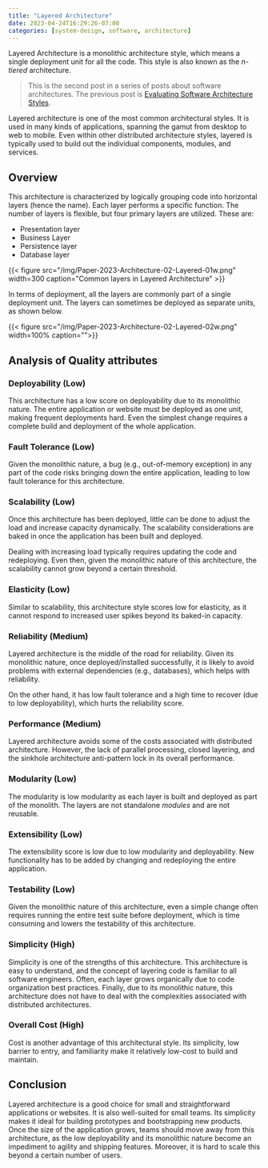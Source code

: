 ```yaml
---
title: "Layered Architecture"
date: 2023-04-24T16:29:26-07:00
categories: [system-design, software, architecture]
---
```


Layered Architecture is a monolithic architecture style, which means a single deployment unit for all the code. This style is also known as the *n-tiered* architecture.

<!--more-->



> This is the second post in a series of posts about software architectures. The previous post is [Evaluating Software Architecture Styles](https://umairsaeed.com/evaluating-software-architecture/).
>


Layered architecture is one of the most common architectural styles. It is used in many kinds of applications, spanning the gamut from desktop to web to mobile. Even within other distributed architecture styles, layered is typically used to build out the individual components, modules, and services.

## Overview
This architecture is characterized by logically grouping code into horizontal layers (hence the name). Each layer performs a specific function. The number of layers is flexible, but four primary layers are utilized. These are:

- Presentation layer
- Business Layer
- Persistence layer
- Database layer


{{< figure src="/img/Paper-2023-Architecture-02-Layered-01w.png" width=300 caption="Common layers in Layered Architecture" >}}

In terms of deployment, all the layers are commonly part of a single deployment unit. The layers can sometimes be deployed as separate units, as shown below.

{{< figure src="/img/Paper-2023-Architecture-02-Layered-02w.png" width=100% caption="">}}

## Analysis of Quality attributes

### Deployability (Low)
This architecture has a low score on deployability due to its monolithic nature. The entire application or website must be deployed as one unit, making frequent deployments hard. Even the simplest change requires a complete build and deployment of the whole application.

### Fault Tolerance (Low)
Given the monolithic nature, a bug (e.g., out-of-memory exception) in any part of the code risks bringing down the entire application, leading to low fault tolerance for this architecture.

### Scalability (Low)
Once this architecture has been deployed, little can be done to adjust the load and increase capacity dynamically. The scalability considerations are baked in once the application has been built and deployed.

Dealing with increasing load typically requires updating the code and redeploying. Even then, given the monolithic nature of this architecture, the scalability cannot grow beyond a certain threshold.

### Elasticity (Low)
Similar to scalability, this architecture style scores low for elasticity, as it cannot respond to increased user spikes beyond its baked-in capacity.

### Reliability (Medium)
Layered architecture is the middle of the road for reliability. Given its monolithic nature, once deployed/installed successfully, it is likely to avoid problems with external dependencies (e.g., databases), which helps with reliability.

On the other hand, it has low fault tolerance and a high time to recover (due to low deployability), which hurts the reliability score.

### Performance (Medium)
Layered architecture avoids some of the costs associated with distributed architecture. However, the lack of parallel processing, closed layering, and the sinkhole architecture anti-pattern lock in its overall performance.

### Modularity (Low)
The modularity is low modularity as each layer is built and deployed as part of the monolith. The layers are not standalone *modules* and are not reusable.

### Extensibility (Low)
The extensibility score is low due to low modularity and deployability. New functionality has to be added by changing and redeploying the entire application.

### Testability (Low)
Given the monolithic nature of this architecture, even a simple change often requires running the entire test suite before deployment, which is time consuming and lowers the testability of this architecture.

### Simplicity (High)
Simplicity is one of the strengths of this architecture. This architecture is easy to understand, and the concept of layering code is familiar to all software engineers. Often, each layer grows organically due to code organization best practices. Finally, due to its monolithic nature, this architecture does not have to deal with the complexities associated with distributed architectures.

### Overall Cost (High)
Cost is another advantage of this architectural style. Its simplicity, low barrier to entry, and familiarity make it relatively low-cost to build and maintain.


## Conclusion
Layered architecture is a good choice for small and straightforward applications or websites. It is also well-suited for small teams. Its simplicity makes it ideal for building prototypes and bootstrapping new products. Once the size of the application grows, teams should move away from this architecture, as the low deployability and its monolithic nature become an impediment to agility and shipping features. Moreover, it is hard to scale this beyond a certain number of users.


